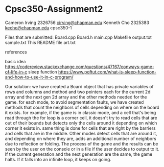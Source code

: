 # Cpsc350-Assignment2
Cameron Irving
2326756
cirving@chapman.edu
Kenneth Cho
2325383
kecho@chapman.edu
cpsc350-1

Files that are submitted:
Board.cpp
Board.h
main.cpp
Makefile
output.txt
sample.txt
This README file
art.txt

references

basic idea
https://codereview.stackexchange.com/questions/47167/conways-game-of-life-in-c
sleep function
https://www.poftut.com/what-is-sleep-function-and-how-to-use-it-in-c-program/

Our solution:
we have created a Board object that has private variables of rows and columns and method and two pointers each for the current 2d array and the next gen 2d array
and the other methods needed for the game. for each mode, to avoid segmentation faults, we have created methods that count the neighbors of cells depending
on where on the board it exists. for example, if the game is in classic mode, and a cell that's being read through the for loop is a corner cell, it doesn't try to read cells
that are out of their bounds but detects only the cells around it depending on which corner it exists in. same thing is done for cells that are right by the barriers
and cells that are in the middle. Other modes detect cells that are around it, and depending on where they are, adds an additional number of neighbors due to reflection
or folding. The process of the game and the results can be seen by the user on the console or in a file if the user decides to output to it. If the current generation and the next generation
are the same, the game halts. If it falls into an infinite loop, it keeps on going.
